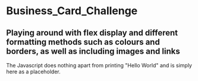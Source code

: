 # Business_Card_Challenge
## Playing around with flex display and different formatting methods such as colours and borders, as well as including images and links ##
The Javascript does nothing apart from printing "Hello World" and is simply here as a placeholder. 
